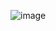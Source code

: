 ![image](https://user-images.githubusercontent.com/104752202/178917004-3a6f5b66-febf-4caf-90f9-444b0ebc2137.png)

